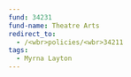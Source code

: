 ```yaml
---
fund: 34231
fund-name: Theatre Arts
redirect_to:
  - /<wbr>policies/<wbr>34211
tags:
  - Myrna Layton
---
```

